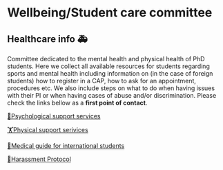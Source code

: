 # Wellbeing/Student care committee

## Healthcare info 🚑

Committee dedicated to the mental health and physical health of PhD students. Here we collect all available resources for students regarding sports and mental health including information on (in the case of foreign students) how to register in a CAP, how to ask for an appointment, procedures etc. We also include steps on what to do when having issues with their PI or when having cases of abuse and/or discrimination. Please check the links bellow as a **first point of contact**. 

[📄Psychological support services](psychological_support.html)


[🏋Physical support serivices](physical_support.html)


[🏥Medical guide for international students](medical_guide.html)


[📣Harassment Protocol](harassment_protocol.html)

